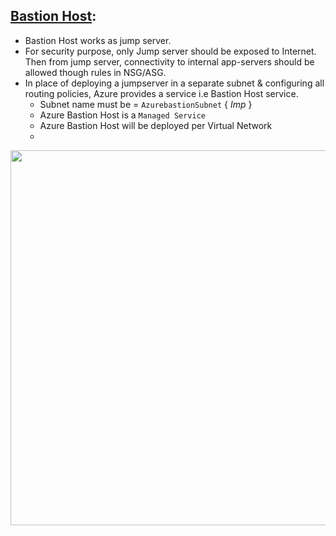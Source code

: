 ## [Bastion Host](https://docs.microsoft.com/en-us/azure/bastion/bastion-overview):

* Bastion Host works as jump server.
* For security purpose, only Jump server should be exposed to Internet. Then from jump server, connectivity to internal app-servers should be allowed though rules in NSG/ASG.
* In place of deploying a jumpserver in a separate subnet & configuring all routing policies, Azure provides a service i.e Bastion Host service.
  * Subnet name must be = `AzurebastionSubnet` { *Imp* }
  * Azure Bastion Host is a `Managed Service`
  * Azure Bastion Host will  be deployed per Virtual Network
  * 
 
<img src="https://user-images.githubusercontent.com/24938159/118917427-7e26ed00-b94e-11eb-8356-0fadbdba6d2f.png" width="600">

